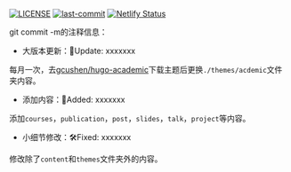 [![LICENSE](https://img.shields.io/badge/license-MIT-green)](https://github.com/zerostwo/academic/blob/master/LICENSE.md)
[![last-commit](https://img.shields.io/github/last-commit/zerostwo/songqi)](https://github.com/zerostwo/academic)
[![Netlify Status](https://api.netlify.com/api/v1/badges/02216d21-422b-4f15-a446-90fbbe98c9ff/deploy-status)](https://app.netlify.com/sites/duansq/deploys)

git commit -m的注释信息：

- 大版本更新：🌌Update: xxxxxxx

每月一次，去[gcushen/hugo-academic](https://github.com/gcushen/hugo-academic)下载主题后更换`./themes/acdemic`文件夹内容。

- 添加内容：📝Added: xxxxxxx

添加`courses`，`publication`，`post`，`slides`，`talk`，`project`等内容。

- 小细节修改：🛠Fixed: xxxxxxx

修改除了`content`和`themes`文件夹外的内容。